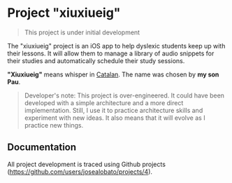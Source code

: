 # Project "xiuxiueig"

> This project is under initial development

The "xiuxiueig" project is an iOS app to help dyslexic students keep up with their lessons. It will allow them to manage a library of audio snippets for their studies and automatically schedule their study sessions.

**"Xiuxiueig"** means whisper in [Catalan](https://www.wordreference.com/definicio/xiuxiueig). The name was chosen by **my son Pau**.

> Developer's note: This project is over-engineered. It could have been developed with a simple architecture and a more direct implementation. Still, I use it to practice architecture skills and experiment with new ideas. It also means that it will evolve as I practice new things.

## Documentation

All project development is traced using Github projects (https://github.com/users/josealobato/projects/4).
